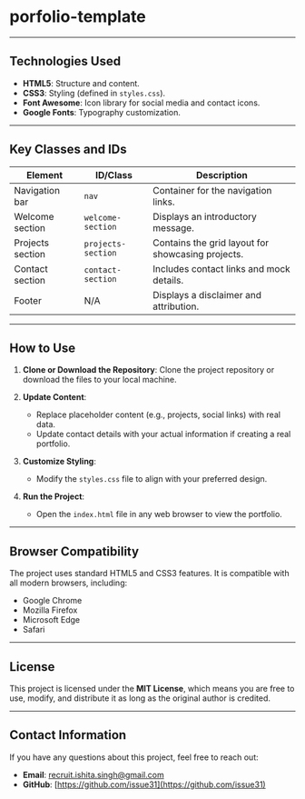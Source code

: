# porfolio-template

---

## Technologies Used

- **HTML5**: Structure and content.
- **CSS3**: Styling (defined in `styles.css`).
- **Font Awesome**: Icon library for social media and contact icons.
- **Google Fonts**: Typography customization.

---

## Key Classes and IDs

| **Element**         | **ID/Class**       | **Description**                                      |
|----------------------|--------------------|------------------------------------------------------|
| Navigation bar       | `nav`             | Container for the navigation links.                 |
| Welcome section      | `welcome-section` | Displays an introductory message.                   |
| Projects section     | `projects-section`| Contains the grid layout for showcasing projects.   |
| Contact section      | `contact-section` | Includes contact links and mock details.            |
| Footer               | N/A               | Displays a disclaimer and attribution.              |

---

## How to Use

1. **Clone or Download the Repository**:
   Clone the project repository or download the files to your local machine.

2. **Update Content**:
   - Replace placeholder content (e.g., projects, social links) with real data.
   - Update contact details with your actual information if creating a real portfolio.

3. **Customize Styling**:
   - Modify the `styles.css` file to align with your preferred design.

4. **Run the Project**:
   - Open the `index.html` file in any web browser to view the portfolio.

---

## Browser Compatibility

The project uses standard HTML5 and CSS3 features. It is compatible with all modern browsers, including:
- Google Chrome
- Mozilla Firefox
- Microsoft Edge
- Safari

---

## License

This project is licensed under the **MIT License**, which means you are free to use, modify, and distribute it as long as the original author is credited.

---

## Contact Information

If you have any questions about this project, feel free to reach out:
- **Email**: [recruit.ishita.singh@gmail.com](mailto:recruit.ishita.singh@gmail.com)
- **GitHub**: [https://github.com/issue31](https://github.com/issue31)
